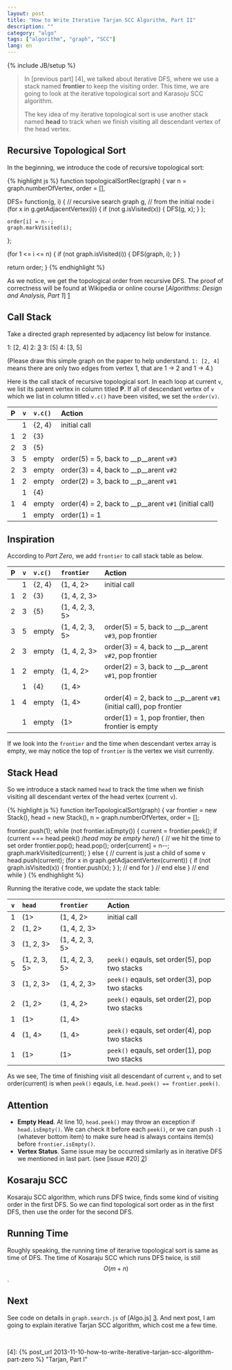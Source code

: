 ```yaml
---
layout: post
title: "How to Write Iterative Tarjan SCC Algorithm, Part II"
description: ""
category: "algo"
tags: ["algorithm", "graph", "SCC"]
lang: en
---
```

{% include JB/setup %}

> In [previous part] [4], we talked about iterative DFS, where we use a stack named  __frontier__ to keep the visiting order. This time, we are going to look at the iterative topological sort and Karasoju SCC algorithm.
>
>
> The key idea of my iterative topological sort is use another stack named __head__ to track when we finish visiting all descendant vertex of the head vertex.

<!--more-->

<a name="pi">
</a>

## Recursive Topological Sort
In the beginning, we introduce the code of recursive topological sort:

{% highlight js %}
function topologicalSortRec(graph) {
  var n = graph.numberOfVertex,
  order = [],

  DFS= function(g, i) {
    // recursive search graph g,
    // from the initial node i
    (for x in g.getAdjacentVertex(i)) {
      if (not g.isVisited(x)) {
        DFS(g, x);
      }
    };

    order[i] = n--;
    graph.markVisited(i);
  };

  (for 1 <= i <= n) {
    if (not graph.isVisited(i)) {
      DFS(graph, i);
    }
  }

  return order;
}
{% endhighlight %}

As we notice, we get the topological order from recursive DFS. The proof of correctness will be found at Wikipedia or online course [_Algorithms: Design and Analysis, Part 1_] [1]

## Call Stack

Take a directed graph represented by adjacency list below for instance.

  1: [2, 4]
  2: [3]
  3: [5]
  4: [3, 5]

(Please draw this simple graph on the paper to help understand. `1: [2, 4]` means there are only two edges from vertex 1, that are 1 → 2 and 1 → 4.)

Here is the call stack of recursive topological sort. In each loop at current `v`, we list its parent vertex in column titled __P__. If all of descendant vertex of `v` which we list in column titled `v.c()` have been visited, we set the `order(v)`.

P | `v` | `v.c()` | Action
:---:|:---:|:---|:---
<span></span>| 1 | {2, 4} | initial call
 1 | 2 | {3} |<span></span>
 2 | 3 | {5} |<span></span>
 3 | 5 | empty | order(5) = 5, back to __p__arent `v#3`
 2 | 3 | empty | order(3) = 4, back to __p__arent `v#2`
 1 | 2 | empty | order(2) = 3, back to __p__arent `v#1`
 <span></span>| 1 | {4} |<span></span>
 1 | 4 | empty  | order(4) = 2, back to __p__arent `v#1` (initial call)
 <span></span>| 1 | empty  | order(1) = 1

## Inspiration

According to _Part Zero_, we add `frontier` to call stack table as below.

P | `v` | `v.c()` | `frontier` | Action
:---:|:---:|:---|:---|:---
<span></span>| 1 | {2, 4} | (1, 4, 2> | initial call
 1 | 2 | {3} | (1, 4, 2, 3> |<span></span>
 2 | 3 | {5} | (1, 4, 2, 3, 5> |<span></span>
 3 | 5 | empty | (1, 4, 2, 3, 5> | order(5) = 5, back to __p__arent `v#3`, pop frontier
 2 | 3 | empty | (1, 4, 2, 3> | order(3) = 4, back to __p__arent `v#2`, pop frontier
 1 | 2 | empty | (1, 4, 2>  | order(2) = 3, back to __p__arent `v#1`, pop frontier
<span></span>| 1 | {4} | (1, 4> |<span></span>
 1 | 4 | empty  |  (1, 4> | order(4) = 2, back to __p__arent `v#1` (initial call), pop frontier
<span></span>| 1 | empty  | (1> | order(1) = 1, pop frontier, then frontier is empty

If we look into the `frontier` and the time when descendant vertex array is empty, we may notice the top of `frontier` is the vertex we visit currently.

## Stack Head

So we introduce a stack named `head` to track the time when we finish visiting all descendant vertex of the head vertex (current `v`).

{% highlight js %}
function iterTopologicalSort(graph) {
  var frontier = new Stack(),
      head = new Stack(),
      n = graph.numberOfVertex,
      order = [];

  frontier.push(1);
    while (not frontier.isEmpty()) {
      current = frontier.peek();
      if (current === head.peek() /*head may be empty here*/) {
          // we hit the time to set order
          frontier.pop();
          head.pop();
          order[current] = n--;
          graph.markVisited(current);
      } else {
          // current is just a child of some v
          head.push(current);
          (for x in graph.getAdjacentVertex(current)) {
            if (not graph.isVisited(x)) {
              frontier.push(x);
            }
          };  // end for
      } // end else
    } // end while
}
{% endhighlight %}

Running the iterative code, we update the stack table:

`v` | `head` | `frontier` | Action
:---:|:---|:---|:---
 1 | (1> | (1, 4, 2> | initial call
 2 | (1, 2> | (1, 4, 2, 3> |<span></span>
 3 | (1, 2, 3> | (1, 4, 2, 3, 5> |<span></span>
 5 | (1, 2, 3, 5> |(1, 4, 2, 3, 5> | `peek()` eqauls, set order(5), pop two stacks
 3 | (1, 2, 3> | (1, 4, 2, 3> | `peek()` eqauls, set order(3), pop two stacks
 2 | (1, 2> | (1, 4, 2>  | `peek()` eqauls, set order(2), pop two stacks
 1 | (1> | (1, 4> |<span></span>
 4 | (1, 4> | (1, 4> | `peek()` eqauls, set order(4), pop two stacks
 1 | (1> | (1> | `peek()` eqauls, set order(1), pop two stacks

 As we see, The time of finishing visit all descendant of current `v`, and to set order(current) is when `peek()` eqauls, i.e. `head.peek() == frontier.peek()`.

## Attention
* __Empty Head__. At line 10, `head.peek()` may throw an exception if `head.isEmpty()`. We can check it before each `peek()`, or we can push `-1` (whatever bottom item) to make sure head is always contains item(s) before `frontier.isEmpty()`.
* __Vertex Status__. Same issue may be occurred similarly as in iterative DFS we mentioned in last part. (see [issue #20] [2])

## Kosaraju SCC
Kosaraju SCC algorithm, which runs DFS twice, finds some kind of visiting order in the first DFS. So we can find topological sort order as in the first DFS, then use the order for the second DFS.

## Running Time
Roughly speaking, the running time of iterarive topological sort is same as time of DFS.
The time of Kosaraju SCC which runs DFS twice, is still $$O(m+n)$$.

## Next
See code on details in `graph.search.js` of [Algo.js] [3]. And next post, I am going to explain iterative Tarjan SCC algorithm, which cost me a few time.

<br />

[1]: https://www.coursera.org/course/algo          "Online course by Tim Roughgarden"
[2]: https://github.com/scotv/algo-js/issues/20        "Issue 20"
[3]: https://github.com/scotv/algo-js            "Algo.js"
[4]: {% post_url 2013-11-10-how-to-write-iterative-tarjan-scc-algorithm-part-zero %} "Tarjan, Part I"
